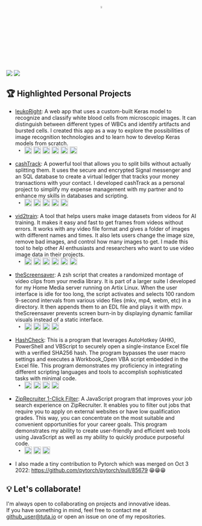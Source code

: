 <p align="center">
  <img src="https://user-images.githubusercontent.com/105183376/233739541-3b4acbfa-556f-4869-a57d-6f2b89289786.gif" width=4% loop="infinite" />
</p>

<picture>
<source media="(prefers-color-scheme: dark)" srcset="https://readme-typing-svg.demolab.com?font=Montserrata&size=34&duration=1025&center=true&color=FFFFFF&repeat=false&width=1000&height=50&lines=Hello!👋+I'm+Rich+K.+MLS;" />
<img src="https://readme-typing-svg.demolab.com?font=Montserrata&size=34&duration=1000&center=true&color=000000&repeat=false&width=1000&height=50&lines=Hello!👋+I'm+Rich+K.+MLS;" />
</picture>
<picture>
<source media="(prefers-color-scheme: dark)" srcset="https://readme-typing-svg.demolab.com?font=Montserrat&size=19&duration=3250&color=FFFFFF&repeat=false&multiline=true&width=1200&height=60&lines=I+have+extensive+experience+in+quality+control%2C+data+analysis%2C+automation%2C+and+developing+AI+focused+solutions.;I+enjoy+solving+complex+problems+with+innovative+approaches+and+I'm+passionate+about+using+technology+to+improve+lives." />
<img src="https://readme-typing-svg.demolab.com?font=Montserrat&size=19&duration=3250&color=000000&repeat=false&multiline=true&width=1200&height=60&lines=I+have+extensive+experience+in+quality+control%2C+data+analysis%2C+automation%2C+and+developing+AI+focused+solutions.;I+enjoy+solving+complex+problems+with+innovative+approaches+and+I'm+passionate+about+using+technology+to+improve+lives." />
</picture>
<br>

## 🏆 Highlighted Personal Projects

- [leukoRight](https://github.com/RichKMLS/leukoRight): A web app that uses a custom-built Keras model to recognize and classify white blood cells from microscopic images. It can distinguish between different types of WBCs and identify artifacts and bursted cells. I created this app as a way to explore the possibilities of image recognition technologies and to learn how to develop Keras models from scratch.<br>&nbsp;&nbsp;<sup>•&nbsp;&nbsp;&nbsp;</sup><img src="https://img.shields.io/badge/Python-3776AB?style=for-the-badge&logo=python&logoColor=white" height=20> <img src="https://img.shields.io/badge/Keras-D00000?style=for-the-badge&logo=Keras&logoColor=white" height=20> <img src="https://img.shields.io/badge/HTML-E34F26?style=for-the-badge&logo=html5&logoColor=white" height=20> <img src="https://img.shields.io/badge/CSS-1572B6?style=for-the-badge&logo=css3&logoColor=white" height=20> <img src="https://img.shields.io/badge/JavaScript-F7DF1E?style=for-the-badge&logo=javascript&logoColor=black" height=20> <img src="https://img.shields.io/badge/PyTorch-EE4C2C?style=for-the-badge&logo=PyTorch&logoColor=white" height=20>
- [cashTrack](https://github.com/RichKMLS/cashTrack): A powerful tool that allows you to split bills without actually splitting them. It uses the secure and encrypted Signal messenger and an SQL database to create a virtual ledger that tracks your money transactions with your contact. I developed cashTrack as a personal project to simplify my expense management with my partner and to enhance my skills in databases and scripting.<br>&nbsp;&nbsp;<sup>•&nbsp;&nbsp;&nbsp;</sup><img src="https://img.shields.io/badge/Bash-4EAA25?style=for-the-badge&logo=gnu-bash&logoColor=white" height=20> <img src="https://img.shields.io/badge/SQL-4479A1?style=for-the-badge&logo=sql&logoColor=white" height=20> <img src="https://img.shields.io/badge/Signal-2592E9?style=for-the-badge&logo=signal&logoColor=white" height=20> <img src="https://img.shields.io/badge/VirtualBox-183A61?style=for-the-badge&logo=virtualbox&logoColor=white" height=20> <img src="https://img.shields.io/badge/Ubuntu-E95420?style=for-the-badge&logo=ubuntu&logoColor=white" height=20>
- [vid2train](https://github.com/richkmls/vid2train): A tool that helps users make image datasets from videos for AI training. It makes it easy and fast to get frames from videos without errors. It works with any video file format and gives a folder of images with different names and times. It also lets users change the image size, remove bad images, and control how many images to get. I made this tool to help other AI enthusiasts and researchers who want to use video image data in their projects.<br>&nbsp;&nbsp;<sup>•&nbsp;&nbsp;&nbsp;</sup><img src="https://img.shields.io/badge/Python-3776AB?style=for-the-badge&logo=python&logoColor=white" height=20> <img src="https://img.shields.io/badge/argparse-4B8BBE?style=for-the-badge&logo=argparse&logoColor=white" height=20> <img src="https://img.shields.io/badge/cv2-5C3EE8?style=for-the-badge&logo=cv2&logoColor=white" height=20> <img src="https://img.shields.io/badge/numpy-013243?style=for-the-badge&logo=numpy&logoColor=white" height=20> <img src="https://img.shields.io/badge/PIL-0099CC?style=for-the-badge&logo=PIL&logoColor=white" height=20> <img src="https://img.shields.io/badge/PyTorch-EE4C2C?style=for-the-badge&logo=PyTorch&logoColor=white" height=20>
- [theScreensaver](https://github.com/RichKMLS/theScreensaver): A zsh script that creates a randomized montage of video clips from your media library. It is part of a larger suite I developed for my Home Media server running on Artix Linux. When the user interface is idle for too long, the script activates and selects 100 random 9-second intervals from various video files (mkv, mp4, webm, etc) in a directory. It then appends them to an EDL file and plays it with mpv. theScreensaver prevents screen burn-in by displaying dynamic familiar visuals instead of a static interface.<br>&nbsp;&nbsp;<sup>•&nbsp;&nbsp;&nbsp;</sup><img src="https://img.shields.io/badge/zsh-4EAA25?style=for-the-badge&logo=zsh&logoColor=white" height=20> <img src="https://img.shields.io/badge/mpv-FF6600?style=for-the-badge&logo=mpv&logoColor=white" height=20> <img src="https://img.shields.io/badge/MediaInfo-0B7C3E?style=for-the-badge&logo=MediaInfo&logoColor=white" height=20> <img src="https://img.shields.io/badge/Artix%20Linux-5277C3?style=for-the-badge&logo=linux&logoColor=white" height=20>
- [HashCheck](https://github.com/RichKMLS/HashCheck): This is a program that leverages AutoHotkey (AHK), PowerShell and VBScript to securely open a single-instance Excel file with a verified SHA256 hash. The program bypasses the user macro settings and executes a Workbook_Open VBA script embedded in the Excel file. This program demonstrates my proficiency in integrating different scripting languages and tools to accomplish sophisticated tasks with minimal code.<br>&nbsp;&nbsp;<sup>•&nbsp;&nbsp;&nbsp;</sup><img src="https://img.shields.io/badge/AutoHotkey-334455?style=for-the-badge&logo=autohotkey&logoColor=white" height=20> <img src="https://img.shields.io/badge/PowerShell-5391FE?style=for-the-badge&logo=PowerShell&logoColor=white" height=20> <img src="https://img.shields.io/badge/VBScript-5C2D91?style=for-the-badge&logo=Visual%20Studio&logoColor=white" height=20> <img src="https://img.shields.io/badge/Excel-217346?style=for-the-badge&logo=microsoft-excel&logoColor=white" height=20>
- [ZipRecruiter 1-Click Filter](https://github.com/RichKMLS/ziprecruiter-1-click-filter): A JavaScript program that improves your job search experience on ZipRecruiter. It enables you to filter out jobs that require you to apply on external websites or have low qualification grades. This way, you can concentrate on the most suitable and convenient opportunities for your career goals. This program demonstrates my ability to create user-friendly and efficient web tools using JavaScript as well as my ability to quickly produce purposeful code.<br>&nbsp;&nbsp;<sup>•&nbsp;&nbsp;&nbsp;</sup><img src="https://img.shields.io/badge/JavaScript-F7DF1E?style=for-the-badge&logo=javascript&logoColor=black" height=20> <img src="https://img.shields.io/badge/Tampermonkey-4CA143?style=for-the-badge&logo=tampermonkey&logoColor=white" height=20> <img src="https://img.shields.io/badge/HTML-E34F26?style=for-the-badge&logo=html5&logoColor=white" height=20>

- I also made a tiny contribution to Pytorch which was merged on Oct 3 2022: https://github.com/pytorch/pytorch/pull/85679 😁😁😁


## 💡 Let's collaborate!

I'm always open to collaborating on projects and innovative ideas.<br>
If you have something in mind, feel free to contact me at github_user@tuta.io or open an issue on one of my repositories.


